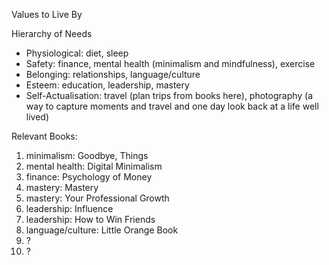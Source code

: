 Values to Live By

Hierarchy of Needs
- Physiological: diet, sleep
- Safety: finance, mental health (minimalism and mindfulness), exercise 
- Belonging: relationships, language/culture
- Esteem: education, leadership, mastery
- Self-Actualisation: travel (plan trips from books here), photography (a way to capture moments and travel and one day look back at a life well lived)

Relevant Books:
1. minimalism: Goodbye, Things
2. mental health: Digital Minimalism
3. finance: Psychology of Money
4. mastery: Mastery
5. mastery: Your Professional Growth
6. leadership: Influence
7. leadership: How to Win Friends
8. language/culture: Little Orange Book
9. ?
10. ?
